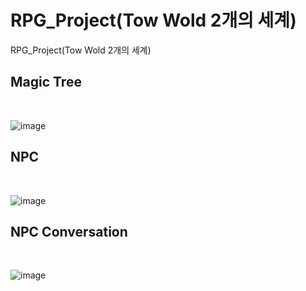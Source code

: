 # RPG_Project(Tow Wold 2개의 세계)
RPG_Project(Tow Wold 2개의 세계)

<h2>Magic Tree</h2><BR>

![image](https://github.com/edaild/RPG_Project20240511/assets/109999749/d7737c68-b3c9-470b-86d1-0dae0c13f237)


<h2>NPC</h2><BR>

![image](https://github.com/edaild/RPG_Project20240511/assets/109999749/cb7ffaae-46d5-4fc3-9ec9-64287ea9215f)

<h2>NPC Conversation</h2><BR>

![image](https://github.com/edaild/RPG_Project20240511/assets/109999749/12207bcb-1f53-4f6f-a15e-32e6ed999358)
